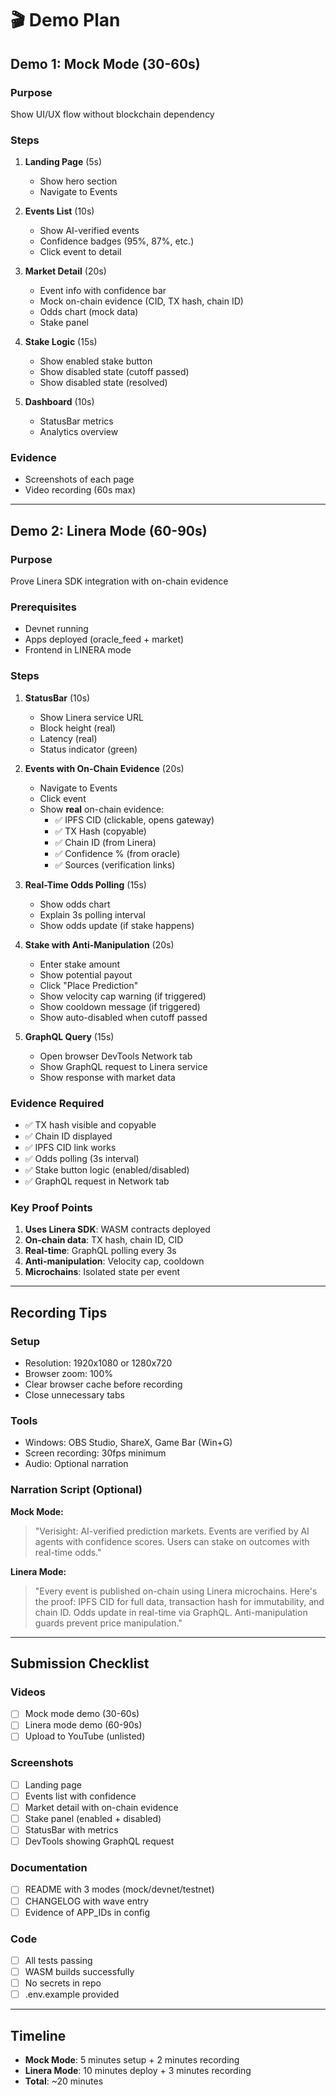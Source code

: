 # 🎬 Demo Plan

## Demo 1: Mock Mode (30-60s)

### Purpose
Show UI/UX flow without blockchain dependency

### Steps
1. **Landing Page** (5s)
   - Show hero section
   - Navigate to Events

2. **Events List** (10s)
   - Show AI-verified events
   - Confidence badges (95%, 87%, etc.)
   - Click event to detail

3. **Market Detail** (20s)
   - Event info with confidence bar
   - Mock on-chain evidence (CID, TX hash, chain ID)
   - Odds chart (mock data)
   - Stake panel

4. **Stake Logic** (15s)
   - Show enabled stake button
   - Show disabled state (cutoff passed)
   - Show disabled state (resolved)

5. **Dashboard** (10s)
   - StatusBar metrics
   - Analytics overview

### Evidence
- Screenshots of each page
- Video recording (60s max)

---

## Demo 2: Linera Mode (60-90s)

### Purpose
Prove Linera SDK integration with on-chain evidence

### Prerequisites
- Devnet running
- Apps deployed (oracle_feed + market)
- Frontend in LINERA mode

### Steps
1. **StatusBar** (10s)
   - Show Linera service URL
   - Block height (real)
   - Latency (real)
   - Status indicator (green)

2. **Events with On-Chain Evidence** (20s)
   - Navigate to Events
   - Click event
   - Show **real** on-chain evidence:
     - ✅ IPFS CID (clickable, opens gateway)
     - ✅ TX Hash (copyable)
     - ✅ Chain ID (from Linera)
     - ✅ Confidence % (from oracle)
     - ✅ Sources (verification links)

3. **Real-Time Odds Polling** (15s)
   - Show odds chart
   - Explain 3s polling interval
   - Show odds update (if stake happens)

4. **Stake with Anti-Manipulation** (20s)
   - Enter stake amount
   - Show potential payout
   - Click "Place Prediction"
   - Show velocity cap warning (if triggered)
   - Show cooldown message (if triggered)
   - Show auto-disabled when cutoff passed

5. **GraphQL Query** (15s)
   - Open browser DevTools Network tab
   - Show GraphQL request to Linera service
   - Show response with market data

### Evidence Required
- ✅ TX hash visible and copyable
- ✅ Chain ID displayed
- ✅ IPFS CID link works
- ✅ Odds polling (3s interval)
- ✅ Stake button logic (enabled/disabled)
- ✅ GraphQL request in Network tab

### Key Proof Points
1. **Uses Linera SDK**: WASM contracts deployed
2. **On-chain data**: TX hash, chain ID, CID
3. **Real-time**: GraphQL polling every 3s
4. **Anti-manipulation**: Velocity cap, cooldown
5. **Microchains**: Isolated state per event

---

## Recording Tips

### Setup
- Resolution: 1920x1080 or 1280x720
- Browser zoom: 100%
- Clear browser cache before recording
- Close unnecessary tabs

### Tools
- Windows: OBS Studio, ShareX, Game Bar (Win+G)
- Screen recording: 30fps minimum
- Audio: Optional narration

### Narration Script (Optional)

**Mock Mode:**
> "Verisight: AI-verified prediction markets. Events are verified by AI agents with confidence scores. Users can stake on outcomes with real-time odds."

**Linera Mode:**
> "Every event is published on-chain using Linera microchains. Here's the proof: IPFS CID for full data, transaction hash for immutability, and chain ID. Odds update in real-time via GraphQL. Anti-manipulation guards prevent price manipulation."

---

## Submission Checklist

### Videos
- [ ] Mock mode demo (30-60s)
- [ ] Linera mode demo (60-90s)
- [ ] Upload to YouTube (unlisted)

### Screenshots
- [ ] Landing page
- [ ] Events list with confidence
- [ ] Market detail with on-chain evidence
- [ ] Stake panel (enabled + disabled)
- [ ] StatusBar with metrics
- [ ] DevTools showing GraphQL request

### Documentation
- [ ] README with 3 modes (mock/devnet/testnet)
- [ ] CHANGELOG with wave entry
- [ ] Evidence of APP_IDs in config

### Code
- [ ] All tests passing
- [ ] WASM builds successfully
- [ ] No secrets in repo
- [ ] .env.example provided

---

## Timeline

- **Mock Mode**: 5 minutes setup + 2 minutes recording
- **Linera Mode**: 10 minutes deploy + 3 minutes recording
- **Total**: ~20 minutes
